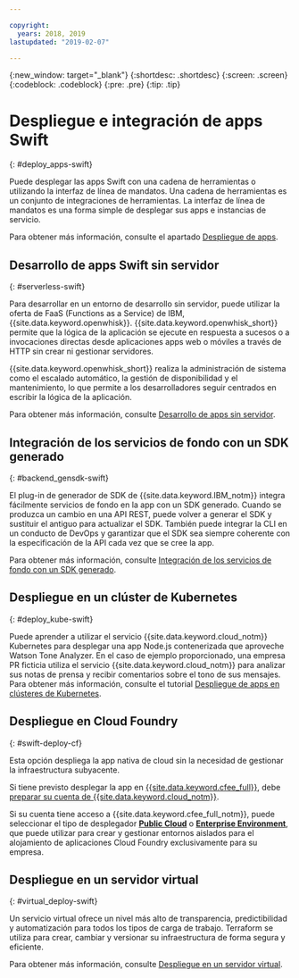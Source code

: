 ```yaml
---

copyright:
  years: 2018, 2019
lastupdated: "2019-02-07"

---
```


{:new_window: target="_blank"}
{:shortdesc: .shortdesc}
{:screen: .screen}
{:codeblock: .codeblock}
{:pre: .pre}
{:tip: .tip}

# Despliegue e integración de apps Swift
{: #deploy_apps-swift}

Puede desplegar las apps Swift con una cadena de herramientas o utilizando la interfaz de línea de mandatos. Una cadena de herramientas es un conjunto de integraciones de herramientas. La interfaz de línea de mandatos es una forma simple de desplegar sus apps e instancias de servicio.

Para obtener más información, consulte el apartado [Despliegue de apps](/docs/apps/dep-app-tool.html#deploying-apps).

## Desarrollo de apps Swift sin servidor
{: #serverless-swift}

Para desarrollar en un entorno de desarrollo sin servidor, puede utilizar la oferta de FaaS (Functions as a Service) de IBM, {{site.data.keyword.openwhisk}}. {{site.data.keyword.openwhisk_short}} permite que la lógica de la aplicación se ejecute en respuesta a sucesos o a invocaciones directas desde aplicaciones apps web o móviles a través de HTTP sin crear ni gestionar servidores.

{{site.data.keyword.openwhisk_short}} realiza la administración de sistema como el escalado automático, la gestión de disponibilidad y el mantenimiento, lo que permite a los desarrolladores seguir centrados en escribir la lógica de la aplicación.

Para obtener más información, consulte [Desarrollo de apps sin servidor](/docs/apps/deploying/functions.html#serverless).

## Integración de los servicios de fondo con un SDK generado
{: #backend_gensdk-swift}

El plug-in de generador de SDK de {{site.data.keyword.IBM_notm}} integra fácilmente servicios de fondo en la app con un SDK generado. Cuando se produzca un cambio en una API REST, puede volver a generar el SDK y sustituir el antiguo para actualizar el SDK. También puede integrar la CLI en un conducto de DevOps y garantizar que el SDK sea siempre coherente con la especificación de la API cada vez que se cree la app.

Para obtener más información, consulte [Integración de los servicios de fondo con un SDK generado](/docs/swift/backend/cli_sdkgen.html#sdk-cli).

## Despliegue en un clúster de Kubernetes
{: #deploy_kube-swift}

Puede aprender a utilizar el servicio {{site.data.keyword.cloud_notm}} Kubernetes para desplegar una app Node.js contenerizada que aproveche Watson Tone Analyzer. En el caso de ejemplo proporcionado, una empresa PR ficticia utiliza el servicio {{site.data.keyword.cloud_notm}} para analizar sus notas de prensa y recibir comentarios sobre el tono de sus mensajes. Para obtener más información, consulte el tutorial [Despliegue de apps en clústeres de Kubernetes](/docs/containers/cs_tutorials_apps.html#cs_apps_tutorial).

## Despliegue en Cloud Foundry
{: #swift-deploy-cf}

Esta opción despliega la app nativa de cloud sin la necesidad de gestionar la infraestructura subyacente.

Si tiene previsto desplegar la app en [{{site.data.keyword.cfee_full}}](/docs/cloud-foundry/index.html#about), debe [preparar su cuenta de {{site.data.keyword.cloud_notm}}](/docs/cloud-foundry/prepare-account.html#prepare).

Si su cuenta tiene acceso a {{site.data.keyword.cfee_full_notm}}, puede seleccionar el tipo de desplegador **[Public Cloud](/docs/cloud-foundry-public/about-cf.html#about-cf)** o **[Enterprise Environment](/docs/cloud-foundry-public/cfee.html#cfee)**, que puede utilizar para crear y gestionar entornos aislados para el alojamiento de aplicaciones Cloud Foundry exclusivamente para su empresa.

## Despliegue en un servidor virtual
{: #virtual_deploy-swift}

Un servicio virtual ofrece un nivel más alto de transparencia, predictibilidad y automatización para todos los tipos de carga de trabajo. Terraform se utiliza para crear, cambiar y versionar su infraestructura de forma segura y eficiente.

Para obtener más información, consulte [Despliegue en un servidor virtual](/docs/apps/vsi-deploy.html#vsi-deploy).
